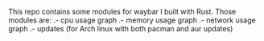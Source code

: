 This repo contains some modules for waybar I built with Rust.
Those modules are:
.- cpu usage graph
.- memory usage graph
.- network usage graph
.- updates (for Arch linux with both pacman and aur updates)
